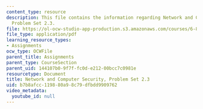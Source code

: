 ```yaml
---
content_type: resource
description: This file contains the information regarding Network and Computer Security,
  Problem Set 2.3.
file: https://ol-ocw-studio-app-production.s3.amazonaws.com/courses/6-857-network-and-computer-security-spring-2014/b7b8afcc119880a98c79dfbdd9909762_MIT6_857S14_2.3.pdf
file_type: application/pdf
learning_resource_types:
- Assignments
ocw_type: OCWFile
parent_title: Assignments
parent_type: CourseSection
parent_uid: 144107b0-9f7f-fc0d-e212-00bcc7c0981e
resourcetype: Document
title: Network and Computer Security, Problem Set 2.3
uid: b7b8afcc-1198-80a9-8c79-dfbdd9909762
video_metadata:
  youtube_id: null
---
```

